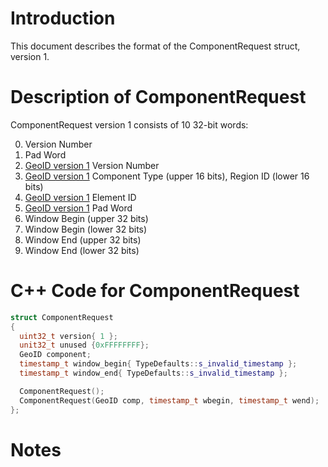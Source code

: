 # Introduction

This document describes the format of the ComponentRequest struct, version 1.

# Description of ComponentRequest

ComponentRequest version 1 consists of 10 32-bit words:

0. Version Number
1. Pad Word
2. [GeoID version 1](GeoIDV1.md) Version Number
3. [GeoID version 1](GeoIDV1.md) Component Type (upper 16 bits), Region ID (lower 16 bits)
4. [GeoID version 1](GeoIDV1.md) Element ID
5. [GeoID version 1](GeoIDV1.md) Pad Word
6. Window Begin (upper 32 bits)
7. Window Begin (lower 32 bits)
8. Window End (upper 32 bits)
9. Window End (lower 32 bits)

# C++ Code for ComponentRequest

```CPP
struct ComponentRequest
{
  uint32_t version{ 1 };
  unit32_t unused {0xFFFFFFFF};
  GeoID component;
  timestamp_t window_begin{ TypeDefaults::s_invalid_timestamp };
  timestamp_t window_end{ TypeDefaults::s_invalid_timestamp };

  ComponentRequest();
  ComponentRequest(GeoID comp, timestamp_t wbegin, timestamp_t wend);
};
```

# Notes
